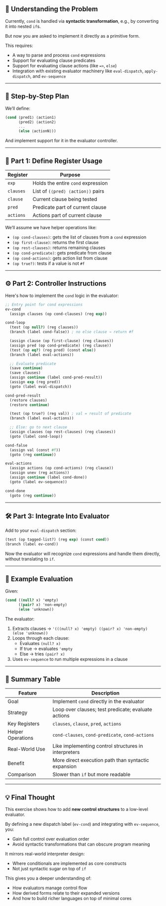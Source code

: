 ## 🧠 Understanding the Problem

Currently, `cond` is handled via **syntactic transformation**, e.g., by converting it into nested `if`s.

But now you are asked to implement it directly as a primitive form.

This requires:
- A way to parse and process `cond` expressions
- Support for evaluating clause predicates
- Support for evaluating clause actions (like `=>`, `else`)
- Integration with existing evaluator machinery like `eval-dispatch`, `apply-dispatch`, and `ev-sequence`

---

## 🔁 Step-by-Step Plan

We’ll define:

```scheme
(cond ⟨pred1⟩ ⟨action1⟩
      ⟨pred2⟩ ⟨action2⟩
      ...
      (else ⟨actionN⟩))
```

And implement support for it in the evaluator controller.

---

## 📌 Part 1: Define Register Usage

| Register | Purpose |
|--------|---------|
| `exp` | Holds the entire `cond` expression |
| `clauses` | List of `(⟨pred⟩ ⟨action⟩)` pairs |
| `clause` | Current clause being tested |
| `pred` | Predicate part of current clause |
| `actions` | Actions part of current clause |

We’ll assume we have helper operations like:

- `(op cond-clauses)`: gets the list of clauses from a `cond` expression
- `(op first-clause)`: returns the first clause
- `(op rest-clauses)`: returns remaining clauses
- `(op cond-predicate)`: gets predicate from clause
- `(op cond-actions)`: gets action list from clause
- `(op true?)`: tests if a value is not `#f`

---

## ⚙️ Part 2: Controller Instructions

Here's how to implement the `cond` logic in the evaluator:

```scheme
;; Entry point for cond expressions
ev-cond
  (assign clauses (op cond-clauses) (reg exp))

cond-loop
  (test (op null?) (reg clauses))
  (branch (label cond-false)) ; no else clause → return #f

  (assign clause (op first-clause) (reg clauses))
  (assign pred (op cond-predicate) (reg clause))
  (test (op eq?) (reg pred) (const else))
  (branch (label eval-actions))

  ;; Evaluate predicate
  (save continue)
  (save clauses)
  (assign continue (label cond-pred-result))
  (assign exp (reg pred))
  (goto (label eval-dispatch))

cond-pred-result
  (restore clauses)
  (restore continue)

  (test (op true?) (reg val)) ; val = result of predicate
  (branch (label eval-actions))

  ;; Else: go to next clause
  (assign clauses (op rest-clauses) (reg clauses))
  (goto (label cond-loop))

cond-false
  (assign val (const #f))
  (goto (reg continue))

eval-actions
  (assign actions (op cond-actions) (reg clause))
  (assign unev (reg actions))
  (assign continue (label cond-done))
  (goto (label ev-sequence))

cond-done
  (goto (reg continue))
```

---

## 🛠️ Part 3: Integrate Into Evaluator

Add to your `eval-dispatch` section:

```scheme
(test (op tagged-list?) (reg exp) (const cond))
(branch (label ev-cond))
```

Now the evaluator will recognize `cond` expressions and handle them directly, without translating to `if`.

---

## 📌 Example Evaluation

Given:

```scheme
(cond ((null? x) 'empty)
      ((pair? x) 'non-empty)
      (else 'unknown))
```

The evaluator:
1. Extracts clauses → `'(((null? x) 'empty) ((pair? x) 'non-empty) (else 'unknown))`
2. Loops through each clause:
   - Evaluates `(null? x)`
   - If true → evaluates `'empty`
   - Else → tries `(pair? x)`
3. Uses `ev-sequence` to run multiple expressions in a clause

---

## 🎯 Summary Table

| Feature | Description |
|--------|-------------|
| Goal | Implement `cond` directly in the evaluator |
| Strategy | Loop over clauses; test predicate; evaluate actions |
| Key Registers | `clauses`, `clause`, `pred`, `actions` |
| Helper Operations | `cond-clauses`, `cond-predicate`, `cond-actions` |
| Real-World Use | Like implementing control structures in interpreters |
| Benefit | More direct execution path than syntactic expansion |
| Comparison | Slower than `if` but more readable |

---

## 💡 Final Thought

This exercise shows how to add **new control structures** to a low-level evaluator.

By defining a new dispatch label (`ev-cond`) and integrating with `ev-sequence`, you:
- Gain full control over evaluation order
- Avoid syntactic transformations that can obscure program meaning

It mirrors real-world interpreter design:
- Where conditionals are implemented as core constructs
- Not just syntactic sugar on top of `if`

This gives you a deeper understanding of:
- How evaluators manage control flow
- How derived forms relate to their expanded versions
- And how to build richer languages on top of minimal cores
